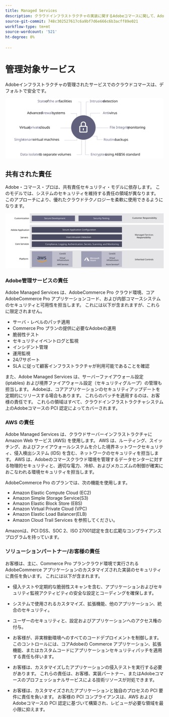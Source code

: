 ```yaml
---
title: Managed Services
description: クラウドインフラストラクチャの実装に関するAdobeコマースに関して、Adobe Managed Services、顧客、クラウドサービスプロバイダーの責任を確認します。
source-git-commit: 748c302527617c6a9bf7d6e666c6b3acff89e021
workflow-type: tm+mt
source-wordcount: '521'
ht-degree: 0%

---
```



# 管理対象サービス

Adobeインフラストラクチャの管理されたサービスでのクラウドコマースは、デフォルトで安全です。

![Commerce Managed ServicesAdobeを示す図](../../../assets/playbooks/managed-services.svg)

## 共有された責任

Adobe・コマース・プロは、共有責任セキュリティ・モデルに依存します。 このモデルでは、システムのセキュリティを維持する責任の領域が異なります。 このアプローチにより、優れたクラウドテクノロジーを柔軟に使用できるようになります。

![Adobe・コマースの共有職責モデルを示す図](../../../assets/playbooks/shared-responsibility.svg)

### Adobe管理サービスの責任

Adobe Managed Services は、AdobeCommerce Pro クラウド環境、コアAdobeCommerce Pro アプリケーションコード、および内部コマースシステムのセキュリティと可用性を担当します。 これには以下が含まれますが、これらに限定されません。

- サーバ・レベルのパッチ適用
- Commerce Pro プランの提供に必要なAdobeの運用
- 脆弱性テスト
- セキュリティイベントログと監視
- インシデント管理
- 運用監視
- 24/7サポート
- SLA に従って顧客インフラストラクチャが利用可能であることを確認

また、Adobe Managed Services は、サーバーファイアウォール設定 (iptables) および境界ファイアウォール設定（セキュリティグループ）の管理も担当します。 Adobeは、コアアプリケーションのセキュリティアップデートを定期的にリリースする場合もあります。 これらのパッチを適用するのは、お客様の責任です。 これらの領域はすべて、クラウドインフラストラクチャシステム上のAdobeコマースの PCI 認定によってカバーされます。

### AWS の責任

Adobe Managed Services は、クラウドサーバーインフラストラクチャにAmazon Web サービス (AWS) を使用します。 AWS は、ルーティング、スイッチング、およびファイアウォールシステムを介した境界ネットワークセキュリティ、侵入検出システム (IDS) を含む、ネットワークのセキュリティを担当します。 AWS は、Adobeのコマースクラウド環境を管理するデータセンターに対する物理的セキュリティと、適切な電力、冷却、およびメカニズムの制御が確実におこなわれる環境セキュリティを担当します。

AdobeCommerce Pro のプランでは、次の機能を使用します。

- Amazon Elastic Compute Cloud (EC2)
- Amazon Simple Storage Service(S3)
- Amazon Elastic Block Store (EBS)
- Amazon Virtual Private Cloud (VPC)
- Amazon Elastic Load Balancer(ELB)
- Amazon Cloud Trail Services を参照してください。

Amazonは、PCI DSS、SOC 2、ISO 27001認定を含む広範なコンプライアンスプログラムを持っています。

### ソリューションパートナー/お客様の責任

お客様は、主に、Commerce Pro プランクラウド環境で実行されるAdobeCommerce アプリケーションのカスタマイズされた実装のセキュリティに責任を負います。 これには以下が含まれます。

- 侵入テストや定期的な脆弱性スキャンを含む、アプリケーションおよびセキュリティ監視アクティビティの安全な設定とコーディングを確保します。

- システムで使用されるカスタマイズ、拡張機能、他のアプリケーション、統合のセキュリティ。

- ユーザーのセキュリティと、設定およびアプリケーションへのアクセス権の付与。

- お客様が、非実稼動環境へのすべてのコードデプロイメントを制御します。 このコントロールには、コアAdobeの Commerce アプリケーション、拡張機能、またはカスタムコードにアプリケーションセキュリティパッチを適用する責任も伴います。

- お客様は、カスタマイズしたアプリケーションの侵入テストを実行する必要があります。 これらの責任は、お客様、実装パートナー、またはAdobeコマースのプロフェッショナルサービスによる技術リソースが対処できます。

- お客様は、カスタマイズされたアプリケーションと独自のプロセスの PCI 要件に責任を負います。 お客様の PCI コンプライアンスは、AWS およびAdobeコマースの PCI 認定に基づいて構築され、レビューが必要な領域を最小限に抑えます。
